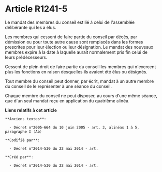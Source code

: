 # Article R1241-5

Le mandat des membres du conseil est lié à celui de l'assemblée délibérante qui les a élus.

Les membres qui cessent de faire partie du conseil par décès, par démission ou pour toute autre cause sont remplacés dans les
formes prescrites pour leur élection ou leur désignation. Le mandat des nouveaux membres expire à la date à laquelle aurait
normalement pris fin celui de leurs prédécesseurs.

Cessent de plein droit de faire partie du conseil les membres qui n'exercent plus les fonctions en raison desquelles ils
avaient été élus ou désignés.

Tout membre du conseil peut donner, par écrit, mandat à un autre membre du conseil de le représenter à une séance du conseil.

Chaque membre du conseil ne peut disposer, au cours d'une même séance, que d'un seul mandat reçu en application du quatrième
alinéa.

**Liens relatifs à cet article**

	**Anciens textes**:

	  - Décret n°2005-664 du 10 juin 2005 - art. 3, alinéas 1 à 5, paragraphe I (Ab)

	**Codifié par**:

	  - Décret n°2014-530 du 22 mai 2014 - art.

	**Créé par**:

	  - Décret n°2014-530 du 22 mai 2014 - art.
